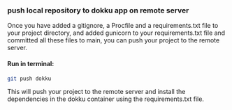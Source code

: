 ### push local repository to dokku app on remote server
Once you have added a gitignore, a Procfile and a requirements.txt file to your project directory, and added gunicorn to your requirements.txt file and committed all these files to main, you can push your project to the remote server.


#### Run in terminal:

```bash
git push dokku
```

This will push your project to the remote server and install the dependencies in the dokku container using the requirements.txt file.
